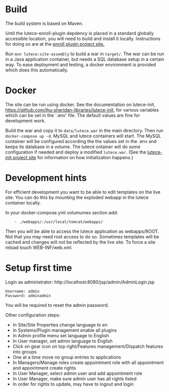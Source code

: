 # Build

The build system is based on Maven.

Until the lutece-enroll-plugin depdency is placed in a standard globally accessible location, you will
need to build and install it locally. Instructions for doing so are at the [enroll plugin project site.](https://github.com/jhu-sheridan-libraries/lutece-enroll-plugin)

Run `mvn lutece:site-assembly` to build a war in `target/`. The war can be run in a Java application container, but needs a SQL database setup in a certain way. To ease deployment and testing, a docker environment is provided which does this automatically.

# Docker

The site can be run using docker. See the documentation on lutece-init, https://github.com/jhu-sheridan-libraries/lutece-init, for various variables which can be set in the `.env' file. The default values are fine for development work.

Build the war and copy it to `data/lutece.war` in the main directory.
Then run `docker-compose up -d`. MySQL and lutece containers will start.
The MySQL container will be configured according the the values set in the .env and 
keeps its database in a volume. The lutece ontainer will do some configuration if needed and deploy a modified `lutece.war`.
(See the [lutece-init project site](https://github.com/jhu-sheridan-libraries/lutece-init) for information on how initialization happens.)

# Development hints

For efficient development you want to be able to edit templates on the live site. You can do this by mounting the exploded webapp in the lutece container locally.

In your docker-compose.yml volumumes section add:
```
    - ./webapps/:/usr/local/tomcat/webapps/

```

Then you will be able to access the lutece application as webapps/ROOT. Not that you may need root access to do so. Sometimes templates will be cached and changes will not be reflected by the live site. To force a site reload touch WEB-INF/web.xml.

# Setup first time

Login as administrator: http://localhost:8080/jsp/admin/AdminLogin.jsp

```
Username: admin
Password: adminadmin
```

You will be required to reset the admin password.

Other configuration steps:
* In Site/Site Properties change language to en
* In Systems/Plugin management enable all plugins
* In Admin profile menu set language to English
* In User manager, set admin language to English
* Click on gear icon on top right/Features management/Dispatch features into groups
* One at a time move no group entries to applications
* In Managers/Manage roles create appointment role with all appointment and appointment create rights
* In User Manager, select admin user and add appointment role
* In User Manager, make sure admin user has all rights listed
* In order for rights to update, may have to logout and login

